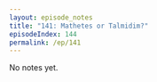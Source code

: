 ```yaml
---
layout: episode_notes
title: "141: Mathetes or Talmidim?"
episodeIndex: 144
permalink: /ep/141
---
```

No notes yet.
